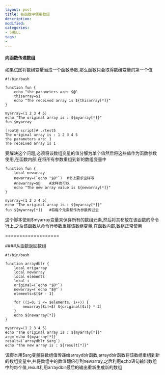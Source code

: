 ```yaml
---
layout: post
title: 在函数中使用数组
description:  
modified: 
categories: 
- SHELL
tags:
- 
---
```

#### 向函数传递数组

如果试图将数组变量当成一个函数参数,那么函数只会取得数组变量的第一个值

	#!/bin/bash
	
	function fun {
		echo "the parameters are: $@"
		thisarray=$1
		echo "The received array is ${thisarray[*]}"
	}
	
	myarray=(1 2 3 4 5)
	echo "The original array is : ${myarray[*]}"
	fun $myarray

	[root@ script]# ./test5
	The original array is : 1 2 3 4 5
	the parameters are: 1
	The received array is 1


要解决这个问题,必须将该数组变量的值分解为单个值然后将这些值作为函数参数使用,在函数内部,在将所有参数重组到新的数组变量中

	function fun {
		local newarray
		newarray=(`echo "$@"`)	#书上要求这样写
		#newarray=$@	#这样也可以
		echo "The new array value is ${newarray[*]}"
	}
	
	myarray=(1 2 3 4 5)
	echo "The original array is : ${myarray[*]}"
	fun ${myarray[*]}	#将每个元素都作为参数传过去

这个脚本使用$myarray变量来保存所有的数组元素,然后将其都放在该函数的命令行上,之后该函数从命令行参数重建该数组变量,在函数内部,数组正常使用

===================

####从函数返回数组

	#!/bin/bash
	
	function arraydblr {
		local origarray
		local newarray
		local elements
		local i
		original=(`echo "$@"`)
		newarray=(`echo "$@"`)
		elements=$[$# - 1]
	
		for ((i=0; i <= $elements; i++)) {
			newarray[$i]=$[ ${original[$i]} * 2]
		}
		echo ${newarray[*]}
	}
	
	myarray=(1 2 3 4 5)
	echo "The original array is : ${myarray[*]}"
	arg=`echo ${myarray[*]}`
	result=(`arraydblr $arg`)
	echo "the new array is : ${result[*]}"

该脚本用$arg变量将数组值传递给arraydblr函数,arraydblr函数将该数组重组到新的数组变量中,并将数组中的数值翻倍存到newarray,之后利用echo语句输出数组中的每个值,result利用arraydblr最后的输出重新生成新的数组
